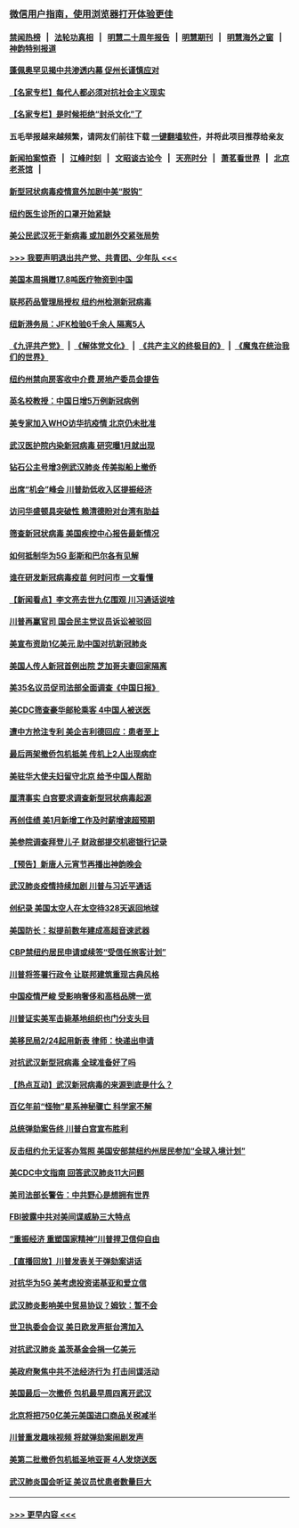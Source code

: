 ### [微信用户指南，使用浏览器打开体验更佳](https://github.com/gfw-breaker/banned-news1/blob/master/indexes/wechat-guide.md?t=0)
#### [禁闻热榜](热点新闻.md?t=0)  &nbsp;&nbsp;|&nbsp;&nbsp; [法轮功真相](https://github.com/gfw-breaker/truth/blob/master/README.md?t=0) &nbsp;&nbsp;|&nbsp;&nbsp; [明慧二十周年报告](https://github.com/gfw-breaker/mh-reports/blob/master/README.md?t=0) &nbsp;&nbsp;|&nbsp;&nbsp;[明慧期刊](https://github.com/gfw-breaker/mh-qikan) &nbsp;&nbsp;|&nbsp;&nbsp; [明慧海外之窗](https://github.com/gfw-breaker/mh-news/blob/master/README.md?t=0) &nbsp;&nbsp;|&nbsp;&nbsp; [神韵特别报道](https://github.com/gfw-breaker/mh-news/blob/master/shenyun.md?t=0)
#### [蓬佩奥罕见揭中共渗透内幕 促州长谨慎应对](../pages/nsc412/n11854685.md?t=02091155) 
#### [【名家专栏】每代人都必须对抗社会主义现实](../pages/nsc412/n11831412.md?t=02091155) 
#### [【名家专栏】是时候拒绝“封杀文化”了](../pages/nsc412/n11814093.md?t=02091155) 
#### 五毛举报越来越频繁，请网友们前往下载 [一键翻墙软件](https://github.com/gfw-breaker/ssr-accounts)，并将此项目推荐给亲友
#### [新闻拍案惊奇](https://github.com/gfw-breaker/banned-news1/blob/master/pages/link4.md) &nbsp;&nbsp;|&nbsp;&nbsp; [江峰时刻](https://github.com/gfw-breaker/banned-news1/blob/master/pages/link4.md) &nbsp;&nbsp;|&nbsp;&nbsp; [文昭谈古论今](https://github.com/gfw-breaker/banned-news1/blob/master/pages/link4.md) &nbsp;&nbsp;|&nbsp;&nbsp; [天亮时分](https://github.com/gfw-breaker/banned-news1/blob/master/pages/link4.md) &nbsp;&nbsp;|&nbsp;&nbsp; [萧茗看世界](https://github.com/gfw-breaker/banned-news1/blob/master/pages/link4.md) &nbsp;&nbsp;|&nbsp;&nbsp; [北京老茶馆](https://github.com/gfw-breaker/banned-news1/blob/master/pages/link4.md) &nbsp;&nbsp;|&nbsp;&nbsp; 
#### [新型冠状病毒疫情意外加剧中美“脱钩”](../pages/nsc412/n11854475.md?t=02091155) 
#### [纽约医生诊所的口罩开始紧缺](../pages/nsc412/n11853364.md?t=02091155) 
#### [美公民武汉死于新病毒 或加剧外交紧张局势](../pages/nsc412/n11854331.md?t=02091155) 
#### [>>> 我要声明退出共产党、共青团、少年队 <<<](https://github.com/begood0513/goodnews/blob/master/quit/letter.md) 
#### [美国本周捐赠17.8吨医疗物资到中国](../pages/nsc412/n11854269.md?t=02091155) 
#### [联邦药品管理局授权  纽约州检测新冠病毒](../pages/nsc412/n11853371.md?t=02091155) 
#### [纽新港务局：JFK检验6千余人  隔离5人](../pages/nsc412/n11853366.md?t=02091155) 
#### [《九评共产党》](https://github.com/begood0513/9ping.md/blob/master/README.md) &nbsp;|&nbsp; [《解体党文化》](../../../../jtdwh.md/blob/master/README.md)  &nbsp;|&nbsp; [《共产主义的终极目的》](../../../../gczydzjmd.md/blob/master/README.md) &nbsp;|&nbsp; [《魔鬼在统治我们的世界》](../../../../mgztzwmdsj.md/blob/master/README.md) 
#### [纽约州禁向房客收中介费  房地产委员会提告](../pages/nsc412/n11853360.md?t=02091155) 
#### [英名校教授：中国日增5万例新冠病例](../pages/nsc412/n11854174.md?t=02091155) 
#### [美专家加入WHO访华抗疫情 北京仍未批准](../pages/nsc412/n11854043.md?t=02091155) 
#### [武汉医护院内染新冠病毒 研究曝1月就出现](../pages/nsc412/n11852928.md?t=02091155) 
#### [钻石公主号增3例武汉肺炎 传美拟船上撤侨](../pages/nsc412/n11853240.md?t=02091155) 
#### [出席“机会”峰会 川普助低收入区提振经济](../pages/nsc412/n11853232.md?t=02091155) 
#### [访问华盛顿具突破性 赖清德盼对台湾有助益](../pages/nsc412/n11853129.md?t=02091155) 
#### [筛查新冠状病毒 美国疾控中心报告最新情况](../pages/nsc412/n11853070.md?t=02091155) 
#### [如何抵制华为5G 彭斯和巴尔各有见解](../pages/nsc412/n11852535.md?t=02091155) 
#### [谁在研发新冠病毒疫苗 何时问市 一文看懂](../pages/nsc412/n11852840.md?t=02091155) 
#### [【新闻看点】李文亮去世九亿围观 川习通话说啥](../pages/nsc412/n11852360.md?t=02091155) 
#### [川普再赢官司 国会民主党议员诉讼被驳回](../pages/nsc412/n11852287.md?t=02091155) 
#### [美宣布资助1亿美元 助中国对抗新冠肺炎](../pages/nsc412/n11852531.md?t=02091155) 
#### [美国人传人新冠首例出院 芝加哥夫妻回家隔离](../pages/nsc412/n11852452.md?t=02091155) 
#### [美35名议员促司法部全面调查《中国日报》](../pages/nsc412/n11852435.md?t=02091155) 
#### [美CDC筛查豪华邮轮乘客 4中国人被送医](../pages/nsc412/n11852085.md?t=02091155) 
#### [遭中方抢注专利 美企吉利德回应：患者至上](../pages/nsc412/n11852037.md?t=02091155) 
#### [最后两架撤侨包机抵美 传机上2人出现病症](../pages/nsc412/n11852173.md?t=02091155) 
#### [美驻华大使夫妇留守北京 给予中国人帮助](../pages/nsc412/n11852165.md?t=02091155) 
#### [厘清事实 白宫要求调查新型冠状病毒起源](../pages/nsc412/n11852106.md?t=02091155) 
#### [再创佳绩 美1月新增工作及时薪增速超预期](../pages/nsc412/n11852174.md?t=02091155) 
#### [美参院调查拜登儿子 财政部提交机密银行记录](../pages/nsc412/n11851808.md?t=02091155) 
#### [【预告】新唐人元宵节再播出神韵晚会](../pages/nsc412/n11843192.md?t=02091155) 
#### [武汉肺炎疫情持续加剧 川普与习近平通话](../pages/nsc412/n11851613.md?t=02091155) 
#### [创纪录 美国太空人在太空待328天返回地球](../pages/nsc412/n11851266.md?t=02091155) 
#### [美国防长：拟提前数年建成高超音速武器](../pages/nsc412/n11850959.md?t=02091155) 
#### [CBP禁纽约居民申请或续签“受信任旅客计划”](../pages/nsc412/n11850857.md?t=02091155) 
#### [川普将签署行政令 让联邦建筑重现古典风格](../pages/nsc412/n11850654.md?t=02091155) 
#### [中国疫情严峻 受影响奢侈和高档品牌一览](../pages/nsc412/n11850319.md?t=02091155) 
#### [川普证实美军击毙基地组织也门分支头目](../pages/nsc412/n11850383.md?t=02091155) 
#### [美移民局2/24起用新表 律师：快递出申请](../pages/nsc412/n11848220.md?t=02091155) 
#### [对抗武汉新型冠病毒 全球准备好了吗](../pages/nsc412/n11850142.md?t=02091155) 
#### [【热点互动】武汉新冠病毒的来源到底是什么？](../pages/nsc412/n11849749.md?t=02091155) 
#### [百亿年前“怪物”星系神秘骤亡 科学家不解](../pages/nsc412/n11849863.md?t=02091155) 
#### [总统弹劾案告终 川普白宫宣布胜利](../pages/nsc412/n11849985.md?t=02091155) 
#### [反击纽约允无证客办驾照  美国安部禁纽约州居民参加“全球入境计划”](../pages/nsc412/n11849828.md?t=02091155) 
#### [美CDC中文指南 回答武汉肺炎11大问题](../pages/nsc412/n11849703.md?t=02091155) 
#### [美司法部长警告：中共野心是想拥有世界](../pages/nsc412/n11849769.md?t=02091155) 
#### [FBI披露中共对美间谍威胁三大特点](../pages/nsc412/n11849700.md?t=02091155) 
#### [“重振经济 重塑国家精神”川普捍卫信仰自由](../pages/nsc412/n11849641.md?t=02091155) 
#### [【直播回放】川普发表关于弹劾案讲话](../pages/nsc412/n11849472.md?t=02091155) 
#### [对抗华为5G 美考虑投资诺基亚和爱立信](../pages/nsc412/n11849510.md?t=02091155) 
#### [武汉肺炎影响美中贸易协议？姆钦：暂不会](../pages/nsc412/n11849497.md?t=02091155) 
#### [世卫执委会会议 美日欧发声挺台湾加入](../pages/nsc412/n11849433.md?t=02091155) 
#### [对抗武汉肺炎 盖茨基金会捐一亿美元](../pages/nsc412/n11848953.md?t=02091155) 
#### [美政府聚焦中共不法经济行为 打击间谍活动](../pages/nsc412/n11849322.md?t=02091155) 
#### [美国最后一次撤侨 包机最早周四离开武汉](../pages/nsc412/n11849395.md?t=02091155) 
#### [北京将把750亿美元美国进口商品关税减半](../pages/nsc412/n11848896.md?t=02091155) 
#### [川普重发趣味视频 将就弹劾案闹剧发声](../pages/nsc412/n11848715.md?t=02091155) 
#### [美第二批撤侨包机抵圣地亚哥 4人发烧送医](../pages/nsc412/n11847923.md?t=02091155) 
#### [武汉肺炎国会听证 美议员忧患者数量巨大](../pages/nsc412/n11844851.md?t=02091155) 

----
#### [ >>> 更早内容 <<< ](../indexes/nsc412-earlier.md)
